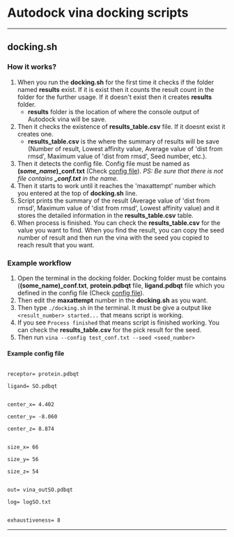 # Autodock vina docking scripts

---

## docking.sh

### How it works?

1. When you run the **docking&#46;sh** for the first time it checks if the folder named **results** exist. If it is exist then it counts the result count in the folder for the further usage. If it doesn't exist then it creates **results** folder.
    * **results** folder is the location of where the console output of Autodock vina will be save.
2. Then it checks the existence of **results\_table.csv** file. If it doesnt exist it creates one.
    * **results\_table.csv** is the where the summary of results will be save (Number of result, Lowest affinity value, Average value of 'dist from rmsd', Maximum value of 'dist from rmsd', Seed number, etc.).
3. Then it detects the config file. Config file must be named as **\(*some_name*\)\_conf.txt** (Check [config file](#example-config-file)). *PS: Be sure that there is not file contains **\_conf.txt** in the name.*
4. Then it starts to work until it reaches the 'maxattempt' number which you entered at the top of **docking&#46;sh** line.
5. Script prints the summary of the result (Average value of 'dist from rmsd', Maximum value of 'dist from rmsd', Lowest affinity value) and it stores the detailed information in the **results\_table.csv** table.
6. When process is finished. You can check the **results\_table.csv** for the value you want to find. When you find the result, you can copy the seed number of result and then run the vina with the seed you copied to reach result that you want.

### Example workflow

1. Open the terminal in the docking folder. Docking folder must be contains (**\(some_name\)\_conf.txt**, **protein.pdbqt** file, **ligand.pdbqt** file which you defined in the config file (Check [config file](#example-config-file)).
2. Then edit the **maxattempt** number in the **docking&#46;sh** as you want.
3. Then type `./docking.sh` in the terminal. It must be give a output like `<result_number> started...` that means script is working.
4. If you see `Process finished` that means script is finished working. You can check the **results\_table.csv** for the pick result for the seed.
5. Then run `vina --config test_conf.txt --seed <seed_number>`

#### Example config file

<code>
receptor= protein.pdbqt<br>
ligand= SO.pdbqt<br><br>
center_x= 4.402<br>
center_y= -8.060<br>
center_z= 8.874<br><br>
size_x= 66<br>
size_y= 56<br>
size_z= 54<br><br>
out= vina_outSO.pdbqt<br>
log= logSO.txt<br><br>
exhaustiveness= 8
</code>

---

